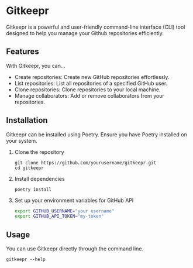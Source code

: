 # Gitkeepr

Gitkeepr is a powerful and user-friendly command-line interface (CLI) tool designed to help you manage your Github repositories efficiently.

## Features

With Gitkeepr, you can...

- Create repositories: Create new GitHub repositories effortlessly.
- List repositories: List all repositories of a specified GitHub user.
- Clone repositories: Clone repositories to your local machine.
- Manage collaborators: Add or remove collaborators from your repositories.

## Installation

Gitkeepr can be installed using Poetry. Ensure you have Poetry installed on your system.

1. Clone the repository

   ```shell
   git clone https://github.com/yourusername/gitkeepr.git
   cd gitkeepr
   ```

2. Install dependencies

   ```shell
   poetry install
   ```

3. Set up your environment variables for GitHub API

   ```bash
   export GITHUB_USERNAME="your username"
   export GITHUB_API_TOKEN="my-token"
   ```

## Usage

You can use Gitkeepr directly through the command line.

```shell
gitkeepr --help
```
